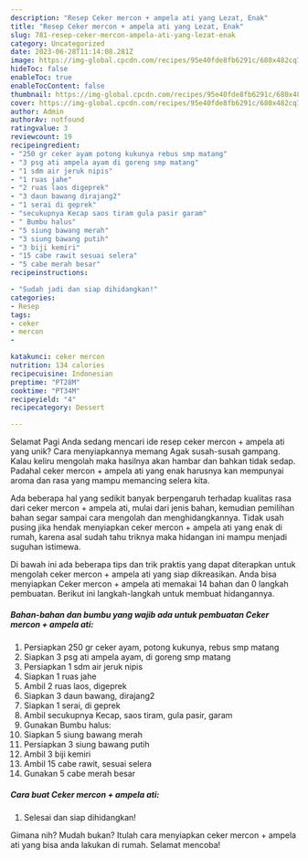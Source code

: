 ```yaml
---
description: "Resep Ceker mercon + ampela ati yang Lezat, Enak"
title: "Resep Ceker mercon + ampela ati yang Lezat, Enak"
slug: 781-resep-ceker-mercon-ampela-ati-yang-lezat-enak
category: Uncategorized
date: 2023-06-28T11:14:08.281Z
image: https://img-global.cpcdn.com/recipes/95e40fde8fb6291c/680x482cq70/ceker-mercon-ampela-ati-foto-resep-utama.jpg
hideToc: false
enableToc: true
enableTocContent: false
thumbnail: https://img-global.cpcdn.com/recipes/95e40fde8fb6291c/680x482cq70/ceker-mercon-ampela-ati-foto-resep-utama.jpg
cover: https://img-global.cpcdn.com/recipes/95e40fde8fb6291c/680x482cq70/ceker-mercon-ampela-ati-foto-resep-utama.jpg
author: Admin
authorAv: notfound
ratingvalue: 3
reviewcount: 19
recipeingredient:
- "250 gr ceker ayam potong kukunya rebus smp matang"
- "3 psg ati ampela ayam di goreng smp matang"
- "1 sdm air jeruk nipis"
- "1 ruas jahe"
- "2 ruas laos digeprek"
- "3 daun bawang dirajang2"
- "1 serai di geprek"
- "secukupnya Kecap saos tiram gula pasir garam"
- " Bumbu halus"
- "5 siung bawang merah"
- "3 siung bawang putih"
- "3 biji kemiri"
- "15 cabe rawit sesuai selera"
- "5 cabe merah besar"
recipeinstructions:

- "Sudah jadi dan siap dihidangkan!"
categories:
- Resep
tags:
- ceker
- mercon
- 

katakunci: ceker mercon  
nutrition: 134 calories
recipecuisine: Indonesian
preptime: "PT28M"
cooktime: "PT34M"
recipeyield: "4"
recipecategory: Dessert

---
```



Selamat Pagi Anda sedang mencari ide resep ceker mercon + ampela ati yang unik? Cara menyiapkannya memang Agak susah-susah gampang. Kalau keliru mengolah maka hasilnya akan hambar dan bahkan tidak sedap. Padahal ceker mercon + ampela ati yang enak harusnya kan mempunyai aroma dan rasa yang mampu memancing selera kita.




Ada beberapa hal yang sedikit banyak berpengaruh terhadap kualitas rasa dari ceker mercon + ampela ati, mulai dari jenis bahan, kemudian pemilihan bahan segar sampai cara mengolah dan menghidangkannya. Tidak usah pusing jika hendak menyiapkan ceker mercon + ampela ati yang enak di rumah, karena asal sudah tahu triknya maka hidangan ini mampu menjadi suguhan istimewa.


Di bawah ini ada beberapa tips dan trik praktis yang dapat diterapkan untuk mengolah ceker mercon + ampela ati yang siap dikreasikan. Anda bisa menyiapkan Ceker mercon + ampela ati memakai 14 bahan dan 0 langkah pembuatan. Berikut ini langkah-langkah untuk membuat hidangannya.

<!--inarticleads1-->

##### Bahan-bahan dan bumbu yang wajib ada untuk pembuatan Ceker mercon + ampela ati:

1. Persiapkan 250 gr ceker ayam, potong kukunya, rebus smp matang
1. Siapkan 3 psg ati ampela ayam, di goreng smp matang
1. Persiapkan 1 sdm air jeruk nipis
1. Siapkan 1 ruas jahe
1. Ambil 2 ruas laos, digeprek
1. Siapkan 3 daun bawang, dirajang2
1. Siapkan 1 serai, di geprek
1. Ambil secukupnya Kecap, saos tiram, gula pasir, garam
1. Gunakan  Bumbu halus:
1. Siapkan 5 siung bawang merah
1. Persiapkan 3 siung bawang putih
1. Ambil 3 biji kemiri
1. Ambil 15 cabe rawit, sesuai selera
1. Gunakan 5 cabe merah besar




<!--inarticleads2-->

##### Cara buat Ceker mercon + ampela ati:


1. Selesai dan siap dihidangkan!



Gimana nih? Mudah bukan? Itulah cara menyiapkan ceker mercon + ampela ati yang bisa anda lakukan di rumah. Selamat mencoba!

